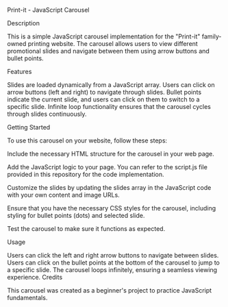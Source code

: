 Print-it - JavaScript Carousel

Description

This is a simple JavaScript carousel implementation for the "Print-it" family-owned printing website. The carousel allows users to view different promotional slides and navigate between them using arrow buttons and bullet points.

Features

Slides are loaded dynamically from a JavaScript array.
Users can click on arrow buttons (left and right) to navigate through slides.
Bullet points indicate the current slide, and users can click on them to switch to a specific slide.
Infinite loop functionality ensures that the carousel cycles through slides continuously.

Getting Started

To use this carousel on your website, follow these steps:

Include the necessary HTML structure for the carousel in your web page.

Add the JavaScript logic to your page. You can refer to the script.js file provided in this repository for the code implementation.

Customize the slides by updating the slides array in the JavaScript code with your own content and image URLs.

Ensure that you have the necessary CSS styles for the carousel, including styling for bullet points (dots) and selected slide.

Test the carousel to make sure it functions as expected.

Usage

Users can click the left and right arrow buttons to navigate between slides.
Users can click on the bullet points at the bottom of the carousel to jump to a specific slide.
The carousel loops infinitely, ensuring a seamless viewing experience.
Credits

This carousel was created as a beginner's project to practice JavaScript fundamentals. 